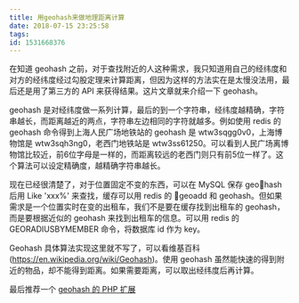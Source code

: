 ```yaml
---
title: 用geohash来做地理距离计算
date: 2018-07-15 23:25:58
tags:
id: 1531668376
---
```

在知道 geohash 之前，对于查找附近的人这种需求，我只知道用自己的经纬度和对方的经纬度经过勾股定理来计算距离，但因为这样的方法实在是太慢没法用，最后还是用了第三方的 API 来获得结果。这片文章就来介绍一下 geohash。

geohash 是对经纬度做一系列计算，最后的到一个字符串，经纬度越精确，字符串越长，而距离越近的两点，字符串左边相同的字符就越多。例如使用 redis 的 geohash 命令得到上海人民广场地铁站的 geohash 是 wtw3sqgg0v0，上海博物馆是 wtw3sqh3ng0，老西门地铁站是 wtw3ss61250。可以看到人民广场离博物馆比较近，前6位字母是一样的，而距离较远的老西门则只有前5位一样了。这个算法可以设定精确度，越精确字符串越长。

现在已经很清楚了，对于位置固定不变的东西，可以在 MySQL 保存 geohash 后用 Like 'xxx%' 来查找，缓存可以用 redis 的 geoadd 和 geohash。但如果需求是一个位置实时在变的出租车，我们不是要在缓存找到出租车的 geohash，而是要根据近似的 geohash 来找到出租车的信息。可以用 redis 的 GEORADIUSBYMEMBER 命令，将数据库 id 作为 key。

Geohash 具体算法实现这里就不写了，可以看维基百科(https://en.wikipedia.org/wiki/Geohash)。使用 geohash 虽然能快速的得到附近的物品，却不能得到距离。如果需要距离，可以取出经纬度后再计算。

最后推荐一个 [geohash 的 PHP 扩展](https://github.com/taogogo/geohash-php-extention)
